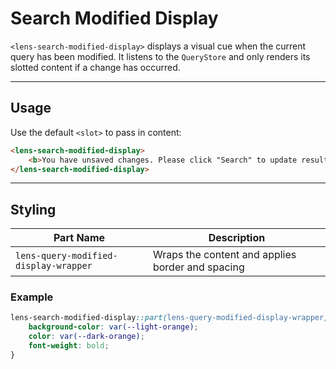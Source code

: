# Search Modified Display

`<lens-search-modified-display>` displays a visual cue when the current query has been modified. It listens to the `QueryStore` and only renders its slotted content if a change has occurred.

---

## Usage

Use the default `<slot>` to pass in content:

```html
<lens-search-modified-display>
    <b>You have unsaved changes. Please click "Search" to update results.</b>
</lens-search-modified-display>
```

---

## Styling

| Part Name                             | Description                                      |
| ------------------------------------- | ------------------------------------------------ |
| `lens-query-modified-display-wrapper` | Wraps the content and applies border and spacing |

### Example

```css
lens-search-modified-display::part(lens-query-modified-display-wrapper) {
    background-color: var(--light-orange);
    color: var(--dark-orange);
    font-weight: bold;
}
```
